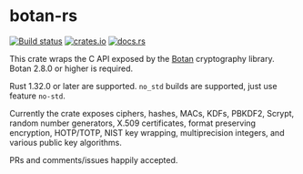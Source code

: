 # botan-rs

[![Build status](https://travis-ci.org/randombit/botan-rs.svg?branch=master)](https://travis-ci.org/randombit/botan-rs)
[![crates.io](https://img.shields.io/crates/v/botan.svg)](https://crates.io/crates/botan)
[![docs.rs](https://docs.rs/botan/badge.svg)](https://docs.rs/botan)

This crate wraps the C API exposed by the [Botan](https://botan.randombit.net/)
cryptography library. Botan 2.8.0 or higher is required.

Rust 1.32.0 or later are supported.  `no_std` builds are supported,
just use feature `no-std`.

Currently the crate exposes ciphers, hashes, MACs, KDFs, PBKDF2, Scrypt, random
number generators, X.509 certificates, format preserving encryption, HOTP/TOTP,
NIST key wrapping, multiprecision integers, and various public key algorithms.

PRs and comments/issues happily accepted.
